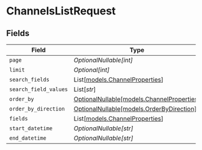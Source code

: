 # ChannelsListRequest


## Fields

| Field                                                                        | Type                                                                         | Required                                                                     | Description                                                                  |
| ---------------------------------------------------------------------------- | ---------------------------------------------------------------------------- | ---------------------------------------------------------------------------- | ---------------------------------------------------------------------------- |
| `page`                                                                       | *OptionalNullable[int]*                                                      | :heavy_minus_sign:                                                           | N/A                                                                          |
| `limit`                                                                      | *Optional[int]*                                                              | :heavy_minus_sign:                                                           | N/A                                                                          |
| `search_fields`                                                              | List[[models.ChannelProperties](../models/channelproperties.md)]             | :heavy_minus_sign:                                                           | N/A                                                                          |
| `search_field_values`                                                        | List[*str*]                                                                  | :heavy_minus_sign:                                                           | N/A                                                                          |
| `order_by`                                                                   | [OptionalNullable[models.ChannelProperties]](../models/channelproperties.md) | :heavy_minus_sign:                                                           | N/A                                                                          |
| `order_by_direction`                                                         | [OptionalNullable[models.OrderByDirection]](../models/orderbydirection.md)   | :heavy_minus_sign:                                                           | N/A                                                                          |
| `fields`                                                                     | List[[models.ChannelProperties](../models/channelproperties.md)]             | :heavy_minus_sign:                                                           | N/A                                                                          |
| `start_datetime`                                                             | *OptionalNullable[str]*                                                      | :heavy_minus_sign:                                                           | N/A                                                                          |
| `end_datetime`                                                               | *OptionalNullable[str]*                                                      | :heavy_minus_sign:                                                           | N/A                                                                          |